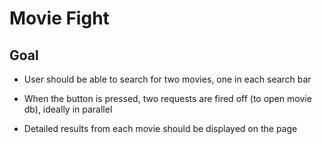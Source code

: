 # Movie Fight

## Goal

- User should be able to search for two movies, one in each search bar

- When the button is pressed, two requests are fired off (to open movie db), ideally in parallel

- Detailed results from each movie should be displayed on the page
